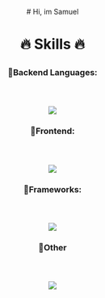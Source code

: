 <div>
<p  align="center">
# Hi, im Samuel      
<br>

# <p align="center">🔥 Skills 🔥</p>

  ### <p align="center">🔹Backend Languages:</p>ㅤㅤㅤㅤㅤㅤㅤ
<p align="center">
  <a href="https://skillicons.dev">
    <img src="https://skillicons.dev/icons?i=cs,java" />
  </a>
</p>
 
### <p align="center">🔹Frontend:</p>ㅤㅤㅤㅤㅤㅤㅤ
<p align="center">
  <a href="https://skillicons.dev">
    <img src="https://skillicons.dev/icons?i=ts, html, css" />
  </a>
</p>

### <p align="center">🔹Frameworks:</p>ㅤ
<p align="center">
  <a href="https://skillicons.dev">
    <img src="https://skillicons.dev/icons?i=angular" />
  </a>
</p>
  
### <p align="center">🔹Other</p>ㅤ
<p align="center">
  <a href="https://skillicons.dev">
    <img src="https://skillicons.dev/icons?i=git,visualstudio, vscode, azure, github" />
  </a>
</p>
</div>
